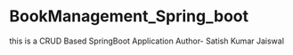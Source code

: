 # BookManagement_Spring_boot
this is a CRUD Based SpringBoot Application 
Author- Satish Kumar Jaiswal
